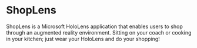 # ShopLens
ShopLens is a Microsoft HoloLens application that enables users to shop through an augmented reality environment. Sitting on your coach or cooking in your kitchen; just wear your HoloLens and do your shopping!
